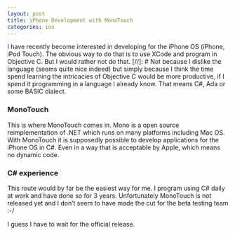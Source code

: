 ```yaml
---
layout: post
title: iPhone Development with MonoTouch
categories: ios
---
```

I have recently become interested in developing for the iPhone OS (iPhone, iPod Touch). The obvious way to do that is to use XCode and program in Objective C. But I would rather not do that.
[//]: #
Not because I dislike the language (seems quite nice indeed) but simply because I think the time spend learning the intricacies of Objective C would be more productive, if I spend it programming in a language I already know.
That means C#, Ada or some BASIC dialect.

### MonoTouch
This is where MonoTouch comes in. Mono is a open source reimplementation of .NET which runs on many platforms including Mac OS. With MonoTouch it is supposedly possible to develop applications for the iPhone OS in C#. Even in a way that is acceptable by Apple, which means no dynamic code.

### C# experience
This route would by far be the easiest way for me. I program using C# daily at work and have done so for 3 years. Unfortunately MonoTouch is not released yet and I don&#8217;t seem to have made the cut for the beta testing team :-/

I guess I have to wait for the official release.